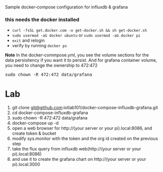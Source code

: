 Sample docker-compose configuration for influxdb & grafana
### this needs the docker installed
- `curl -fsSL get.docker.com -o get-docker.sh && sh get-docker.sh`
- `sudo usermod -aG docker ubuntu` or `sudo usermod -aG docker pi`
- `exit` and relogin
- verify by running `docker ps`

**Note**
In the docker-commpose.yml, you see the volume sections for the data persisitency if you want it to persist. And for grafana container volume, you need to change the ownership to 472:472

<pre>
sudo chown -R 472:472 data/grafana
</pre>


# Lab

1. git clone git@github.com:iotlab101/docker-compose-influxdb-grafana.git
2. cd docker-compose-influxdb-grafana
3. sudo chown -R 472:472 data/grafana
4. docker-compose up -d
5. open a web browser for http://(your server or your pi).local:8086, and create token & bucket
6. modify sys.monitor with the token and the org id created on the previous step
7. take the flux query from influxdb web(http://(your server or your pi).local:8086)
8. and use it to create the grafana chart on http://(your server or your pi).local:3000 
